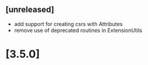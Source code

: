 ## [unreleased]

* add support for creating csrs with Attributes
* remove use of deprecated routines in ExtensionUtils 

# [3.5.0]
